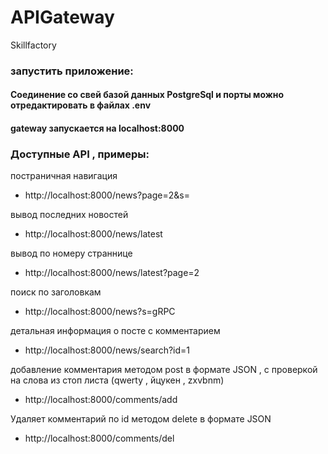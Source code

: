 # APIGateway
Skillfactory

### запустить приложение:
#### Соединение со свей базой данных PostgreSql и порты можно отредактировать в файлах .env 


#### gateway запускается на localhost:8000

### Доступные API , примеры:

постраничная навигация
* http://localhost:8000/news?page=2&s=

вывод последних новостей
* http://localhost:8000/news/latest

вывод по номеру страннице
* http://localhost:8000/news/latest?page=2

поиск по заголовкам
* http://localhost:8000/news?s=gRPC

детальная информация о посте с комментарием
* http://localhost:8000/news/search?id=1

добавление комментария методом post в формате JSON , 
с проверкой на слова из стоп листа (qwerty , йцукен , zxvbnm)
* http://localhost:8000/comments/add

Удаляет комментарий по id методом delete в формате JSON
* http://localhost:8000/comments/del